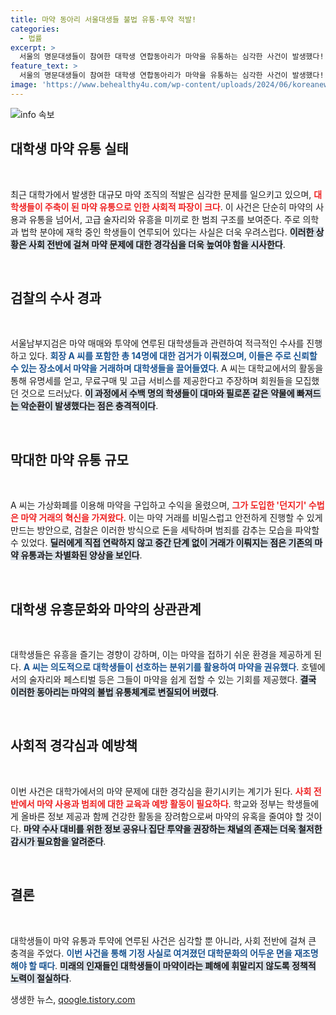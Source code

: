 ```yaml
---
title: 마약 동아리 서울대생들 불법 유통·투약 적발!
categories:
  - 법률
excerpt: >
  서울의 명문대생들이 참여한 대학생 연합동아리가 마약을 유통하는 심각한 사건이 발생했다! 카이스트생 회장이 호화 술자리로 회원을 모집하고, 대마부터 필로폰까지 집단 투약을 권유한 혐의로 14명이 검거됐다. 대학가 마약 문제의 충격적인 실태가 드러났다!
feature_text: >
  서울의 명문대생들이 참여한 대학생 연합동아리가 마약을 유통하는 심각한 사건이 발생했다! 카이스트생 회장이 호화 술자리로 회원을 모집하고, 대마부터 필로폰까지 집단 투약을 권유한 혐의로 14명이 검거됐다. 대학가 마약 문제의 충격적인 실태가 드러났다!
image: 'https://www.behealthy4u.com/wp-content/uploads/2024/06/koreanews.jpg'
---
```


<p><img src="https://www.behealthy4u.com/wp-content/uploads/2024/06/koreanews.jpg" alt="info 속보" /></p>

<h2 data-ke-size="size26">대학생 마약 유통 실태</h2>

<p data-ke-size="size16">&nbsp;</p>

<p>최근 대학가에서 발생한 대규모 마약 조직의 적발은 심각한 문제를 일으키고 있으며, <b><span style="color: #ee2323;">대학생들이 주축이 된 마약 유통으로 인한 사회적 파장이 크다</span></b>. 이 사건은 단순히 마약의 사용과 유통을 넘어서, 고급 술자리와 유흥을 미끼로 한 범죄 구조를 보여준다. 주로 의학과 법학 분야에 재학 중인 학생들이 연루되어 있다는 사실은 더욱 우려스럽다. <b><span style="background-color: #21538527;">이러한 상황은 사회 전반에 걸쳐 마약 문제에 대한 경각심을 더욱 높여야 함을 시사한다</span></b>.</p>

<p data-ke-size="size16">&nbsp;</p>

<h2 data-ke-size="size26">검찰의 수사 경과</h2>

<p data-ke-size="size16">&nbsp;</p>

<p>서울남부지검은 마약 매매와 투약에 연루된 대학생들과 관련하여 적극적인 수사를 진행하고 있다. <b><span style="color: #1a5490;">회장 A 씨를 포함한 총 14명에 대한 검거가 이뤄졌으며, 이들은 주로 신뢰할 수 있는 장소에서 마약을 거래하며 대학생들을 끌어들였다</span></b>. A 씨는 대학교에서의 활동을 통해 유명세를 얻고, 무료구매 및 고급 서비스를 제공한다고 주장하며 회원들을 모집했던 것으로 드러났다. <b><span style="background-color: #21538527;">이 과정에서 수백 명의 학생들이 대마와 필로폰 같은 약물에 빠져드는 악순환이 발생했다는 점은 충격적이다</span></b>.</p>

<p data-ke-size="size16">&nbsp;</p>

<h2 data-ke-size="size26">막대한 마약 유통 규모</h2>

<p data-ke-size="size16">&nbsp;</p>

<p>A 씨는 가상화폐를 이용해 마약을 구입하고 수익을 올렸으며, <b><span style="color: #ee2323;">그가 도입한 '던지기' 수법은 마약 거래의 혁신을 가져왔다</span></b>. 이는 마약 거래를 비밀스럽고 안전하게 진행할 수 있게 만드는 방안으로, 검찰은 이러한 방식으로 돈을 세탁하며 범죄를 감추는 모습을 파악할 수 있었다. <b><span style="background-color: #21538527;">딜러에게 직접 연락하지 않고 중간 단계 없이 거래가 이뤄지는 점은 기존의 마약 유통과는 차별화된 양상을 보인다</span></b>.</p>

<p data-ke-size="size16">&nbsp;</p>

<h2 data-ke-size="size26">대학생 유흥문화와 마약의 상관관계</h2>

<p data-ke-size="size16">&nbsp;</p>

<p>대학생들은 유흥을 즐기는 경향이 강하며, 이는 마약을 접하기 쉬운 환경을 제공하게 된다. <b><span style="color: #1a5490;">A 씨는 의도적으로 대학생들이 선호하는 분위기를 활용하여 마약을 권유했다</span></b>. 호텔에서의 술자리와 페스티벌 등은 그들이 마약을 쉽게 접할 수 있는 기회를 제공했다. <b><span style="background-color: #21538527;">결국 이러한 동아리는 마약의 불법 유통체계로 변질되어 버렸다</span></b>.</p>

<p data-ke-size="size16">&nbsp;</p>

<h2 data-ke-size="size26">사회적 경각심과 예방책</h2>

<p data-ke-size="size16">&nbsp;</p>

<p>이번 사건은 대학가에서의 마약 문제에 대한 경각심을 환기시키는 계기가 된다. <b><span style="color: #ee2323;">사회 전반에서 마약 사용과 범죄에 대한 교육과 예방 활동이 필요하다</span></b>. 학교와 정부는 학생들에게 올바른 정보 제공과 함께 건강한 활동을 장려함으로써 마약의 유혹을 줄여야 할 것이다. <b><span style="background-color: #21538527;">마약 수사 대비를 위한 정보 공유나 집단 투약을 권장하는 채널의 존재는 더욱 철저한 감시가 필요함을 알려준다</span></b>.</p>

<p data-ke-size="size16">&nbsp;</p>

<h2 data-ke-size="size26">결론</h2>

<p data-ke-size="size16">&nbsp;</p>

<p>대학생들이 마약 유통과 투약에 연루된 사건은 심각할 뿐 아니라, 사회 전반에 걸쳐 큰 충격을 주었다. <b><span style="color: #1a5490;">이번 사건을 통해 기정 사실로 여겨졌던 대학문화의 어두운 면을 재조명해야 할 때다</span></b>. <b><span style="background-color: #21538527;">미래의 인재들인 대학생들이 마약이라는 폐해에 휘말리지 않도록 정책적 노력이 절실하다</span></b>.</p>
생생한 뉴스, <a href="https://qoogle.tistory.com" rel="dofollow">qoogle.tistory.com</a>


